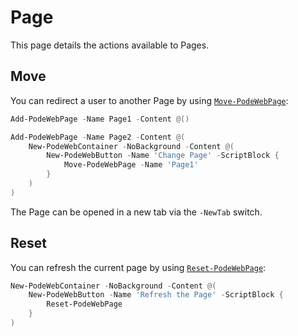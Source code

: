 # Page

This page details the actions available to Pages.

## Move

You can redirect a user to another Page by using [`Move-PodeWebPage`](../../../Functions/Actions/Move-PodeWebPage):

```powershell
Add-PodeWebPage -Name Page1 -Content @()

Add-PodeWebPage -Name Page2 -Content @(
    New-PodeWebContainer -NoBackground -Content @(
        New-PodeWebButton -Name 'Change Page' -ScriptBlock {
            Move-PodeWebPage -Name 'Page1'
        }
    )
)
```

The Page can be opened in a new tab via the `-NewTab` switch.

## Reset

You can refresh the current page by using [`Reset-PodeWebPage`](../../../Functions/Actions/Reset-PodeWebPage):

```powershell
New-PodeWebContainer -NoBackground -Content @(
    New-PodeWebButton -Name 'Refresh the Page' -ScriptBlock {
        Reset-PodeWebPage
    }
)
```
